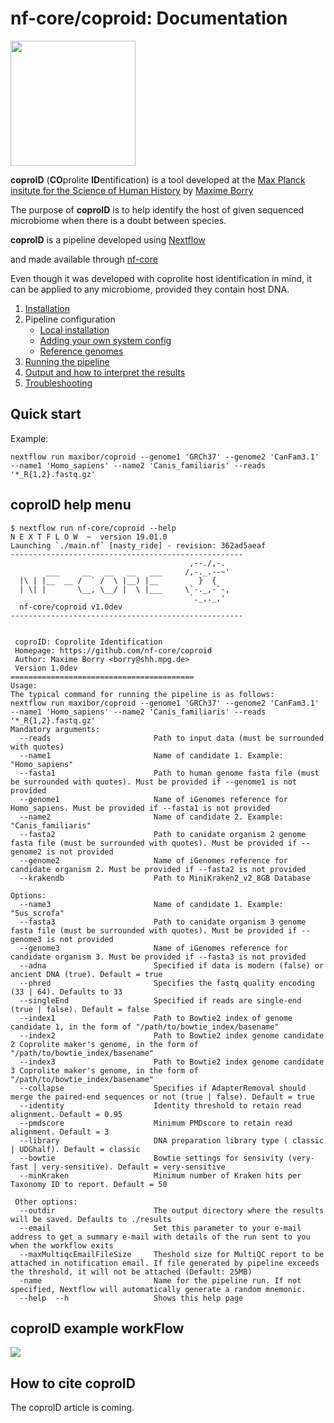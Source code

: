 # nf-core/coproid: Documentation

<img src="_static/img/coproid_logo.png" height="200">

**coproID** (**CO**prolite **ID**entification) is a tool developed at the 
[Max Planck insitute for the Science of Human History](http://www.shh.mpg.de/en) 
by [Maxime Borry](https://github.com/maxibor)

The purpose of **coproID** is to help identify the host of given sequenced 
microbiome when there is a doubt between species.

**coproID** is a pipeline developed using [Nextflow](https://www.nextflow.io/)

and made available through [nf-core](https://github.com/nf-core)

Even though it was developed with coprolite host identification in mind, it can
 be applied to any microbiome, provided they contain host DNA.

1. [Installation](https://nf-co.re/usage/installation)
2. Pipeline configuration
    * [Local installation](https://nf-co.re/usage/local_installation)
    * [Adding your own system config](https://nf-co.re/usage/adding_own_config)
    * [Reference genomes](https://nf-co.re/usage/reference_genomes)
3. [Running the pipeline](usage.md)
4. [Output and how to interpret the results](output.md)
5. [Troubleshooting](https://nf-co.re/usage/troubleshooting)


## Quick start

Example:
```
nextflow run maxibor/coproid --genome1 'GRCh37' --genome2 'CanFam3.1' --name1 'Homo_sapiens' --name2 'Canis_familiaris' --reads '*_R{1,2}.fastq.gz'
```

## coproID help menu

```
$ nextflow run nf-core/coproid --help
N E X T F L O W  ~  version 19.01.0
Launching `./main.nf` [nasty_ride] - revision: 362ad5aeaf
----------------------------------------------------
                                        ,--./,-.
        ___     __   __   __   ___     /,-._.--~'
  |\ | |__  __ /  ` /  \ |__) |__         }  {
  | \| |       \__, \__/ |  \ |___     \`-._,-`-,
                                        `._,._,'
  nf-core/coproid v1.0dev
----------------------------------------------------


 coproID: Coprolite Identification
 Homepage: https://github.com/nf-core/coproid
 Author: Maxime Borry <borry@shh.mpg.de>
 Version 1.0dev
=========================================
Usage:
The typical command for running the pipeline is as follows:
nextflow run maxibor/coproid --genome1 'GRCh37' --genome2 'CanFam3.1' --name1 'Homo_sapiens' --name2 'Canis_familiaris' --reads '*_R{1,2}.fastq.gz'
Mandatory arguments:
  --reads                       Path to input data (must be surrounded with quotes)
  --name1                       Name of candidate 1. Example: "Homo_sapiens"
  --fasta1                      Path to human genome fasta file (must be surrounded with quotes). Must be provided if --genome1 is not provided
  --genome1                     Name of iGenomes reference for Homo_sapiens. Must be provided if --fasta1 is not provided
  --name2                       Name of candidate 2. Example: "Canis_familiaris"
  --fasta2                      Path to canidate organism 2 genome fasta file (must be surrounded with quotes). Must be provided if --genome2 is not provided
  --genome2                     Name of iGenomes reference for candidate organism 2. Must be provided if --fasta2 is not provided
  --krakendb                    Path to MiniKraken2_v2_8GB Database

Options:
  --name3                       Name of candidate 1. Example: "Sus_scrofa"
  --fasta3                      Path to canidate organism 3 genome fasta file (must be surrounded with quotes). Must be provided if --genome3 is not provided
  --genome3                     Name of iGenomes reference for candidate organism 3. Must be provided if --fasta3 is not provided
  --adna                        Specified if data is modern (false) or ancient DNA (true). Default = true
  --phred                       Specifies the fastq quality encoding (33 | 64). Defaults to 33
  --singleEnd                   Specified if reads are single-end (true | false). Default = false
  --index1                      Path to Bowtie2 index of genome candidate 1, in the form of "/path/to/bowtie_index/basename"
  --index2                      Path to Bowtie2 index genome candidate 2 Coprolite maker's genome, in the form of "/path/to/bowtie_index/basename"
  --index3                      Path to Bowtie2 index genome candidate 3 Coprolite maker's genome, in the form of "/path/to/bowtie_index/basename"
  --collapse                    Specifies if AdapterRemoval should merge the paired-end sequences or not (true | false). Default = true
  --identity                    Identity threshold to retain read alignment. Default = 0.95
  --pmdscore                    Minimum PMDscore to retain read alignment. Default = 3
  --library                     DNA preparation library type ( classic | UDGhalf). Default = classic
  --bowtie                      Bowtie settings for sensivity (very-fast | very-sensitive). Default = very-sensitive
  --minKraken                   Minimum number of Kraken hits per Taxonomy ID to report. Default = 50

 Other options:
  --outdir                      The output directory where the results will be saved. Defaults to ./results
  --email                       Set this parameter to your e-mail address to get a summary e-mail with details of the run sent to you when the workflow exits
  --maxMultiqcEmailFileSize     Theshold size for MultiQC report to be attached in notification email. If file generated by pipeline exceeds the threshold, it will not be attached (Default: 25MB)
  -name                         Name for the pipeline run. If not specified, Nextflow will automatically generate a random mnemonic.
  --help  --h                   Shows this help page
```

## coproID example workFlow

![](_static/img/coproid_dag.png)

## How to cite coproID

The coproID article is coming.